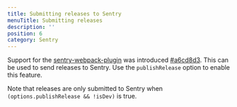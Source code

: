 ```yaml
---
title: Submitting releases to Sentry
menuTitle: Submitting releases
description: ''
position: 6
category: Sentry
---
```


Support for the [sentry-webpack-plugin](https://github.com/getsentry/sentry-webpack-plugin) was introduced [#a6cd8d3](https://github.com/nuxt-community/sentry-module/commit/a6cd8d3b983b4c6659e985736b19dc771fe7c9ea). This can be used to send releases to Sentry. Use the `publishRelease` option to enable this feature.

Note that releases are only submitted to Sentry when `(options.publishRelease && !isDev)` is true.